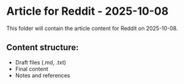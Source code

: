 # Article for Reddit - 2025-10-08

This folder will contain the article content for Reddit on 2025-10-08.

## Content structure:
- Draft files (.md, .txt)
- Final content
- Notes and references
